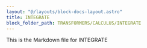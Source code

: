 ```yaml
---
layout: "@/layouts/block-docs-layout.astro"
title: INTEGRATE
block_folder_path: TRANSFORMERS/CALCULUS/INTEGRATE
---
```


This is the Markdown file for INTEGRATE

